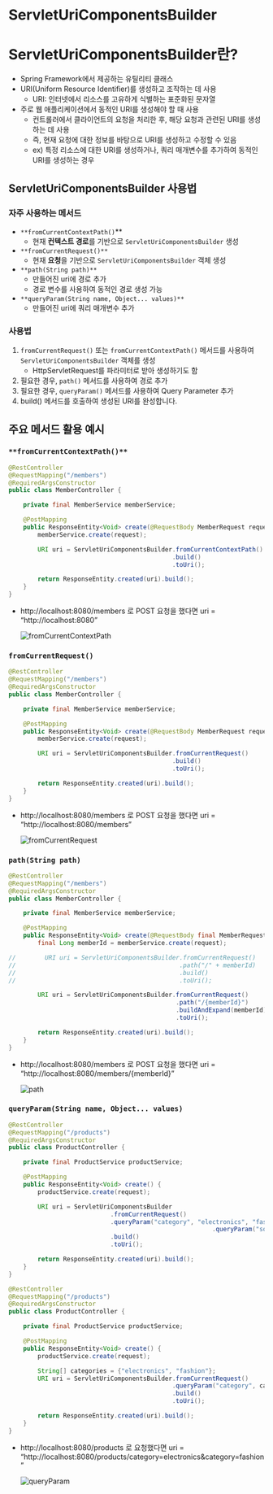 # ServletUriComponentsBuilder

# ServletUriComponentsBuilder란?

- Spring Framework에서 제공하는 유틸리티 클래스
- URI(Uniform Resource Identifier)를 생성하고 조작하는 데 사용
    - URI: 인터넷에서 리소스를 고유하게 식별하는 표준화된 문자열
- 주로 웹 애플리케이션에서 동적인 URI를 생성해야 할 때 사용
    - 컨트롤러에서 클라이언트의 요청을 처리한 후, 해당 요청과 관련된 URI를 생성하는 데 사용
    - 즉, 현재 요청에 대한 정보를 바탕으로 URI를 생성하고 수정할 수 있음
    - ex) 특정 리소스에 대한 URI를 생성하거나, 쿼리 매개변수를 추가하여 동적인 URI를 생성하는 경우

## ServletUriComponentsBuilder 사용법

### 자주 사용하는 메서드

- `**fromCurrentContextPath()`**
    - 현재 **컨텍스트 경로**를 기반으로 `ServletUriComponentsBuilder` 생성
- `**fromCurrentRequest()**`
    - 현재 **요청**을 기반으로 `ServletUriComponentsBuilder` 객체 생성
- `**path(String path)**`
    - 만들어진 uri에 경로 추가
    - 경로 변수를 사용하여 동적인 경로 생성 가능
- `**queryParam(String name, Object... values)**`
    - 만들어진 uri에 쿼리 매개변수 추가

### 사용법

1. `fromCurrentRequest()` 또는 `fromCurrentContextPath()` 메서드를 사용하여 `ServletUriComponentsBuilder` 객체를 생성
    - HttpServletRequest를 파라미터로 받아 생성하기도 함
2. 필요한 경우, `path()` 메서드를 사용하여 경로 추가
3. 필요한 경우, `queryParam()` 메서드를 사용하여 Query Parameter 추가
4. build() 메서드를 호출하여 생성된 URI를 완성합니다.

## 주요 메서드 활용 예시

### `**fromCurrentContextPath()**`

```java
@RestController
@RequestMapping("/members")
@RequiredArgsConstructor
public class MemberController {

    private final MemberService memberService;

    @PostMapping
    public ResponseEntity<Void> create(@RequestBody MemberRequest request) {
        memberService.create(request);

        URI uri = ServletUriComponentsBuilder.fromCurrentContextPath()
                                             .build()
                                             .toUri();

        return ResponseEntity.created(uri).build();
    }
}
```

- http://localhost:8080/members 로 POST 요청을 했다면
uri = “http://localhost:8080”

    ![fromCurrentContextPath](https://rapid-browser-8fb.notion.site/image/https%3A%2F%2Fs3-us-west-2.amazonaws.com%2Fsecure.notion-static.com%2Fb0f106db-ff02-4dfa-9aed-07de3a70e952%2F%25E1%2584%2589%25E1%2585%25B3%25E1%2584%258F%25E1%2585%25B3%25E1%2584%2585%25E1%2585%25B5%25E1%2586%25AB%25E1%2584%2589%25E1%2585%25A3%25E1%2586%25BA_2023-07-31_%25E1%2584%258B%25E1%2585%25A9%25E1%2584%2592%25E1%2585%25AE_12.14.42.png?table=block&id=73970f1b-7592-4789-9d68-cfe5e243e73e&spaceId=46a9d753-8b1d-4083-bd7d-4b5f6daf3c1f&width=2000&userId=&cache=v2)


### `fromCurrentRequest()`

```java
@RestController
@RequestMapping("/members")
@RequiredArgsConstructor
public class MemberController {

    private final MemberService memberService;

    @PostMapping
    public ResponseEntity<Void> create(@RequestBody MemberRequest request) {
        memberService.create(request);

        URI uri = ServletUriComponentsBuilder.fromCurrentRequest()
                                             .build()
                                             .toUri();

        return ResponseEntity.created(uri).build();
    }
}
```

- http://localhost:8080/members 로 POST 요청을 했다면
uri = “http://localhost:8080/members”

    ![fromCurrentRequest](https://rapid-browser-8fb.notion.site/image/https%3A%2F%2Fs3-us-west-2.amazonaws.com%2Fsecure.notion-static.com%2F12b1b872-d0d8-4e3f-89ef-bf8e00e61c08%2F%25E1%2584%2589%25E1%2585%25B3%25E1%2584%258F%25E1%2585%25B3%25E1%2584%2585%25E1%2585%25B5%25E1%2586%25AB%25E1%2584%2589%25E1%2585%25A3%25E1%2586%25BA_2023-07-31_%25E1%2584%258B%25E1%2585%25A9%25E1%2584%2592%25E1%2585%25AE_12.15.44.png?table=block&id=9f33552f-8fa9-4dc0-9062-4a7b6e0ae13d&spaceId=46a9d753-8b1d-4083-bd7d-4b5f6daf3c1f&width=2000&userId=&cache=v2)


### `path(String path)`

```java
@RestController
@RequestMapping("/members")
@RequiredArgsConstructor
public class MemberController {

    private final MemberService memberService;

    @PostMapping
    public ResponseEntity<Void> create(@RequestBody final MemberRequest request) {
        final Long memberId = memberService.create(request);

//        URI uri = ServletUriComponentsBuilder.fromCurrentRequest()
//                                             .path("/" + memberId)
//                                             .build()
//                                             .toUri();

        URI uri = ServletUriComponentsBuilder.fromCurrentRequest()
                                              .path("/{memberId}")
                                              .buildAndExpand(memberId)
                                              .toUri();

        return ResponseEntity.created(uri).build();
    }
}
```

- http://localhost:8080/members 로 POST 요청을 했다면
uri = “http://localhost:8080/members/{memberId}”

    ![path](https://rapid-browser-8fb.notion.site/image/https%3A%2F%2Fs3-us-west-2.amazonaws.com%2Fsecure.notion-static.com%2Fcdc155c9-d0f2-4c6a-92f3-0f784efcce70%2F%25E1%2584%2589%25E1%2585%25B3%25E1%2584%258F%25E1%2585%25B3%25E1%2584%2585%25E1%2585%25B5%25E1%2586%25AB%25E1%2584%2589%25E1%2585%25A3%25E1%2586%25BA_2023-07-31_%25E1%2584%258B%25E1%2585%25A9%25E1%2584%2592%25E1%2585%25AE_1.09.45.png?table=block&id=94fcce8a-0844-40b4-8f95-494f1d2a447d&spaceId=46a9d753-8b1d-4083-bd7d-4b5f6daf3c1f&width=2000&userId=&cache=v2)


### `queryParam(String name, Object... values)`

```java
@RestController
@RequestMapping("/products")
@RequiredArgsConstructor
public class ProductController {

    private final ProductService productService;

    @PostMapping
    public ResponseEntity<Void> create() {
        productService.create(request);

        URI uri = ServletUriComponentsBuilder
                            .fromCurrentRequest()
                            .queryParam("category", "electronics", "fashion")
														.queryParam("sort", "time")
                            .build()
                            .toUri();

        return ResponseEntity.created(uri).build();
    }
}
```

```java
@RestController
@RequestMapping("/products")
@RequiredArgsConstructor
public class ProductController {

    private final ProductService productService;

    @PostMapping
    public ResponseEntity<Void> create() {
        productService.create(request);

        String[] categories = {"electronics", "fashion"};
        URI uri = ServletUriComponentsBuilder.fromCurrentRequest()
                                             .queryParam("category", categories)
                                             .build()
                                             .toUri();

        return ResponseEntity.created(uri).build();
    }
}
```

- http://localhost:8080/products 로 요청했다면
uri = “http://localhost:8080/products/category=electronics&category=fashion”

    ![queryParam](https://rapid-browser-8fb.notion.site/image/https%3A%2F%2Fs3-us-west-2.amazonaws.com%2Fsecure.notion-static.com%2F68e95b32-728d-43d3-bc67-2face7be4caa%2FUntitled.png?table=block&id=fa595dde-6f6f-467b-8f64-2b90454afbe2&spaceId=46a9d753-8b1d-4083-bd7d-4b5f6daf3c1f&width=2000&userId=&cache=v2)
